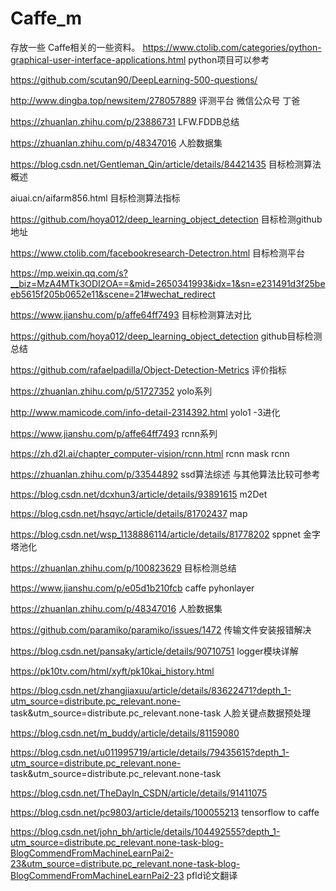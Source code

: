 # Caffe_m
存放一些 Caffe相关的一些资料。
https://www.ctolib.com/categories/python-graphical-user-interface-applications.html    python项目可以参考

https://github.com/scutan90/DeepLearning-500-questions/

http://www.dingba.top/newsitem/278057889  评测平台  微信公众号 丁爸

https://zhuanlan.zhihu.com/p/23886731  LFW.FDDB总结

https://zhuanlan.zhihu.com/p/48347016  人脸数据集

https://blog.csdn.net/Gentleman_Qin/article/details/84421435  目标检测算法概述

aiuai.cn/aifarm856.html   目标检测算法指标

https://github.com/hoya012/deep_learning_object_detection  目标检测github地址

https://www.ctolib.com/facebookresearch-Detectron.html  目标检测平台

https://mp.weixin.qq.com/s?__biz=MzA4MTk3ODI2OA==&mid=2650341993&idx=1&sn=e231491d3f25beeb5615f205b0652e11&scene=21#wechat_redirect

https://www.jianshu.com/p/affe64ff7493   目标检测算法对比

https://github.com/hoya012/deep_learning_object_detection   github目标检测总结

https://github.com/rafaelpadilla/Object-Detection-Metrics   评价指标

https://zhuanlan.zhihu.com/p/51727352   yolo系列

http://www.mamicode.com/info-detail-2314392.html   yolo1 -3进化

https://www.jianshu.com/p/affe64ff7493   rcnn系列

https://zh.d2l.ai/chapter_computer-vision/rcnn.html   rcnn  mask rcnn

https://zhuanlan.zhihu.com/p/33544892   ssd算法综述 与其他算法比较可参考

https://blog.csdn.net/dcxhun3/article/details/93891615  m2Det

https://blog.csdn.net/hsqyc/article/details/81702437   map

https://blog.csdn.net/wsp_1138886114/article/details/81778202   sppnet 金字塔池化

https://zhuanlan.zhihu.com/p/100823629   目标检测总结

https://www.jianshu.com/p/e05d1b210fcb caffe pyhonlayer

https://zhuanlan.zhihu.com/p/48347016  人脸数据集 

https://github.com/paramiko/paramiko/issues/1472   传输文件安装报错解决

https://blog.csdn.net/pansaky/article/details/90710751   logger模块详解

https://pk10tv.com/html/xyft/pk10kai_history.html

https://blog.csdn.net/zhangjiaxuu/article/details/83622471?depth_1-utm_source=distribute.pc_relevant.none-
task&utm_source=distribute.pc_relevant.none-task   人脸关键点数据预处理

https://blog.csdn.net/m_buddy/article/details/81159080

https://blog.csdn.net/u011995719/article/details/79435615?depth_1-utm_source=distribute.pc_relevant.none-
task&utm_source=distribute.pc_relevant.none-task

https://blog.csdn.net/TheDayIn_CSDN/article/details/91411075

https://blog.csdn.net/pc9803/article/details/100055213  tensorflow to caffe

https://blog.csdn.net/john_bh/article/details/104492555?depth_1-utm_source=distribute.pc_relevant.none-task-blog-BlogCommendFromMachineLearnPai2-23&utm_source=distribute.pc_relevant.none-task-blog-BlogCommendFromMachineLearnPai2-23     pfld论文翻译
